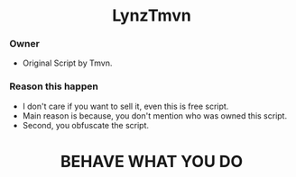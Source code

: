 <h1 align="center">LynzTmvn</h1>

### Owner
* Original Script by Tmvn.

### Reason this happen
* I don't care if you want to sell it, even this is free script.
* Main reason is because, you don't mention who was owned this script.
* Second, you obfuscate the script.

<h1 align="center">BEHAVE WHAT YOU DO</h1>
